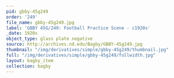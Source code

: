 ```yaml
---
pid: gbby-45g249
order: '249'
file_name: gbby-45g249.jpg
label: 'GBBY 45G/249: Football Practice Scene - c1920s'
_date: 1920s
object_type: glass plate negative
source: http://archives.nd.edu/Bagby/GBBY-45g249.jpg
thumbnail: "/img/derivatives/simple/gbby-45g249/thumbnail.jpg"
full: "/img/derivatives/simple/gbby-45g249/fullwidth.jpg"
layout: bagby_item
collection: bagby
---
```

